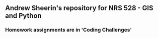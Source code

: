 ## Andrew Sheerin's repository for NRS 528 - GIS and Python

### Homework assignments are in 'Coding Challenges'
